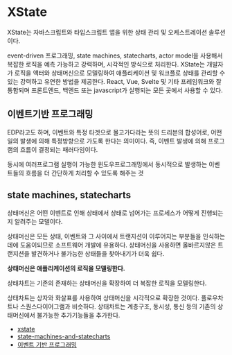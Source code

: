 # XState

XState는 자바스크립트와 타입스크립트 앱을 위한 상태 관리 및 오케스트레이션 솔루션이다.

event-driven 프로그래밍, state machines, statecharts, actor model을 사용해서 복잡한 로직을 예측 가능하고 강력하며, 시각적인 방식으로 처리한다. XState는 개발자가 로직을 액터와 상태머신으로 모델링하여 애플리케이션 및 워크플로 상태를 관리할 수 있는 강력하고 유연한 방법을 제공한다. React, Vue, Svelte 및 기타 프레임워크와 잘 통합되며 프론트엔드, 백엔드 또는 javascript가 실행되는 모든 곳에서 사용할 수 있다.

## 이벤트기반 프로그래밍

EDP라고도 하며, 이벤트와 특정 타겟으로 몰고가다라는 뜻의 드리븐의 합성어로, 어떤 일의 발생에 의해 특정방향으로 가도록 한다는 의미이다. 즉, 이벤트 발생에 의해 프로그램의 흐름이 결정되는 패러다임이다.

동시에 여러프로그램 실행이 가능한 윈도우프로그래밍에서 동시적으로 발생하는 이벤트들의 흐름을 더 간단하게 처리할 수 있도록 해주는 것

## state machines, statecharts

상태머신은 어떤 이벤트로 인해 상태에서 상태로 넘어가는 프로세스가 어떻게 진행되는지 알려주는 모델이다.

상태머신은 모든 상태, 이벤트와 그 사이에서 트랜지션이 이루어지는 부분들을 인식하는데에 도움이되므로 소프트웨어 개발에 유용하다. 상태머신을 사용하면 올바르지않은 트랜지션을 발견하거나 불가능한 상태들을 찾아내기가 더욱 쉽다.

**상태머신은 애플리케이션의 로직을 모델링한다.**

상태차트는 기존의 존재하는 상태머신을 확장하여 더 복잡한 로직을 모델링한다.

상태차트는 상자와 화살표를 사용하여 상태머신을 시각적으로 확장한 것이다. 플로우차트나 스퀀스다이어그램과 비슷하다. 상태차트는 계층구조, 동시성, 통신 등의 기존의 상태머신에서 불가능한 추가기능들을 추가한다.

- [xstate](https://stately.ai/docs/xstate)
- [state-machines-and-statecharts](https://stately.ai/docs/state-machines-and-statecharts)
- [이벤트 기반 프로그래밍](https://heeonii.tistory.com/3)

